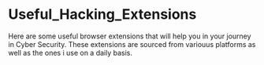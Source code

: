 # Useful_Hacking_Extensions
Here are some useful browser extensions that will help you in your journey in Cyber Security.
These extensions are sourced from variouus platforms as well as the ones i use on a daily basis.
